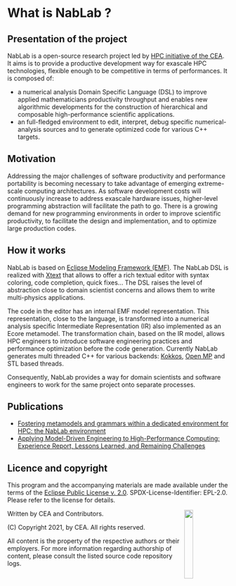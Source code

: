 # What is NabLab ?

## Presentation of the project

NabLab is a open-source research project led by [HPC initiative of the CEA](http://www-hpc.cea.fr/index-en.htm).
It aims is to provide a productive development way for exascale HPC technologies, flexible enough to be competitive in terms of performances.
It is composed of:

- a numerical analysis Domain Specific Language (DSL) to improve applied mathematicians productivity throughput and enables new algorithmic developments for the construction of hierarchical and composable high-performance scientific applications.
- an full-fledged environment to edit, interpret, debug specific numerical-analysis sources and to generate optimized code for various C++ targets.


## Motivation

Addressing the major challenges of software productivity and performance portability is becoming necessary to take advantage of emerging extreme-scale computing architectures. As software development costs will continuously increase to address exascale hardware issues, higher-level programming abstraction will facilitate the path to go. There is a growing demand for new programming environments in order to improve scientific productivity, to facilitate the design and implementation, and to optimize large production codes.


## How it works

NabLab is based on [Eclipse Modeling Framework (EMF)](https://www.eclipse.org/modeling/emf). The NabLab DSL is realized with [Xtext](https://www.eclipse.org/Xtext) that allows to offer a rich textual editor with syntax coloring, code completion, quick fixes... The DSL raises the level of abstraction close to domain scientist concerns and allows them to write multi-physics applications.

The code in the editor has an internal EMF model representation. This representation, close to the language, is transformed into a numerical analysis specific Intermediate Representation (IR) also implemented as an Ecore metamodel. The transformation chain, based on the IR model, allows HPC engineers to introduce software engineering practices and performance optimization before the code generation. Currently NabLab generates multi threaded C++ for various backends: [Kokkos](https://github.com/kokkos), [Open MP](https://www.openmp.org/) and STL based threads. 

Consequently, NabLab provides a way for domain scientists and software engineers to work for the same project onto separate processes.


## Publications

- [Fostering metamodels and grammars within a dedicated environment for HPC: the NabLab environment](https://hal.inria.fr/hal-01910139)
- [Applying Model-Driven Engineering to High-Performance Computing: Experience Report, Lessons Learned, and Remaining Challenges ](https://hal.inria.fr/hal-02296030)


## Licence and copyright

This program and the accompanying materials are made available under the terms of the [Eclipse Public License v. 2.0](https://www.eclipse.org/legal/epl-v20.html). SPDX-License-Identifier: EPL-2.0. Please refer to the license for details.

<img src="http://www.cea.fr/PublishingImages/cea.jpg" width="20%" height="20%" align="right" />

Written by CEA and Contributors.

(C) Copyright 2021, by CEA. All rights reserved.

All content is the property of the respective authors or their employers.
For more information regarding authorship of content, please consult the
listed source code repository logs.

